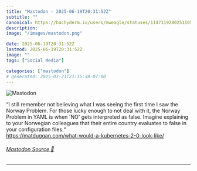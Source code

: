 ```yaml
---
title: "Mastodon - 2025-06-19T20:31:52Z"
subtitle: ""
canonical: https://hachyderm.io/users/mweagle/statuses/114711928025110527
description:
image: "/images/mastodon.png"

date: 2025-06-19T20:31:52Z
lastmod: 2025-06-19T20:31:52Z
image: ""
tags: ["Social Media"]

categories: ["mastodon"]
# generated: 2025-07-21T21:15:38-07:00
---
```

![Mastodon](/images/mastodon.png)

<p>“I still remember not believing what I was seeing the first time I saw the Norway Problem. For those lucky enough to not deal with it, the Norway Problem in YAML is when &#39;NO&#39; gets interpreted as false. Imagine explaining to your Norwegian colleagues that their entire country evaluates to false in your configuration files.“<br /><a href="https://matduggan.com/what-would-a-kubernetes-2-0-look-like/" target="_blank" rel="nofollow noopener noreferrer" translate="no"><span class="invisible">https://</span><span class="ellipsis">matduggan.com/what-would-a-kub</span><span class="invisible">ernetes-2-0-look-like/</span></a></p>


###### [Mastodon Source 🐘](https://hachyderm.io/@mweagle/114711928025110527)

___

